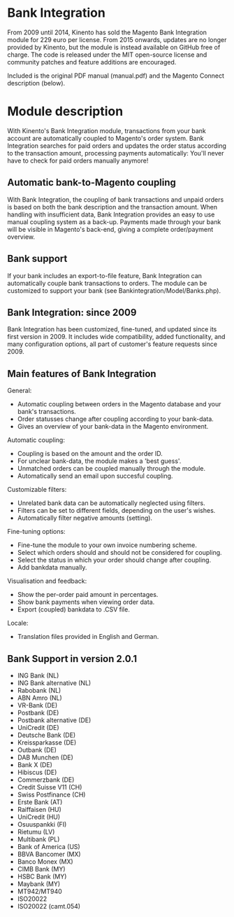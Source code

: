 Bank Integration
================

From 2009 until 2014, Kinento has sold the Magento Bank Integration module for 229 euro per license. From 2015 onwards, updates are no longer provided by Kinento, but the module is instead available on GitHub free of charge. The code is released under the MIT open-source license and community patches and feature additions are encouraged.

Included is the original PDF manual (manual.pdf) and the Magento Connect description (below).

Module description
================

With Kinento's Bank Integration module, transactions from your bank account are automatically coupled to Magento's order system. Bank Integration searches for paid orders and updates the order status according to the transaction amount, processing payments automatically: You'll never have to check for paid orders manually anymore! 

Automatic bank-to-Magento coupling
-------------

With Bank Integration, the coupling of bank transactions and unpaid orders is based on both the bank description and the transaction amount. When handling with insufficient data, Bank Integration provides an easy to use manual coupling system as a back-up. Payments made through your bank will be visible in Magento's back-end, giving a complete order/payment overview. 

Bank support
-------------

If your bank includes an export-to-file feature, Bank Integration can automatically couple bank transactions to orders. The module can be customized to support your bank (see Bankintegration/Model/Banks.php). 

Bank Integration: since 2009
-------------

Bank Integration has been customized, fine-tuned, and updated since its first version in 2009. It includes wide compatibility, added functionality, and many configuration options, all part of customer's feature requests since 2009.

Main features of Bank Integration
-------------

General: 
- Automatic coupling between orders in the Magento database and your bank's transactions. 
- Order statusses change after coupling according to your bank-data. 
- Gives an overview of your bank-data in the Magento environment. 

Automatic coupling: 
- Coupling is based on the amount and the order ID. 
- For unclear bank-data, the module makes a 'best guess'. 
- Unmatched orders can be coupled manually through the module. 
- Automatically send an email upon succesful coupling. 

Customizable filters: 
- Unrelated bank data can be automatically neglected using filters. 
- Filters can be set to different fields, depending on the user's wishes. 
- Automatically filter negative amounts (setting). 

Fine-tuning options: 
- Fine-tune the module to your own invoice numbering scheme. 
- Select which orders should and should not be considered for coupling. 
- Select the status in which your order should change after coupling. 
- Add bankdata manually. 

Visualisation and feedback: 
- Show the per-order paid amount in percentages. 
- Show bank payments when viewing order data. 
- Export (coupled) bankdata to .CSV file. 

Locale: 
- Translation files provided in English and German. 

Bank Support in version 2.0.1
-------------

- ING Bank (NL) 
- ING Bank alternative (NL) 
- Rabobank (NL) 
- ABN Amro (NL) 
- VR-Bank (DE) 
- Postbank (DE) 
- Postbank alternative (DE) 
- UniCredit (DE) 
- Deutsche Bank (DE) 
- Kreissparkasse (DE) 
- Outbank (DE) 
- DAB Munchen (DE) 
- Bank X (DE) 
- Hibiscus (DE) 
- Commerzbank (DE) 
- Credit Suisse V11 (CH) 
- Swiss Postfinance (CH) 
- Erste Bank (AT) 
- Raiffaisen (HU) 
- UniCredit (HU) 
- Osuuspankki (FI) 
- Rietumu (LV) 
- Multibank (PL) 
- Bank of America (US) 
- BBVA Bancomer (MX) 
- Banco Monex (MX) 
- CIMB Bank (MY) 
- HSBC Bank (MY) 
- Maybank (MY) 
- MT942/MT940 
- ISO20022 
- ISO20022 (camt.054) 
